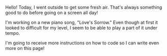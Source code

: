 Hello! Today, I went outside to get some fresh air. That's always something good to do before going on a screen all day! 

I'm working on a new piano song, "Love's Sorrow." Even though at first it looked to difficult for my level, I seem to be able to play a part of it under tempo. 

I'm going to receive more instructions on how to code so I can write even more on this page! 
